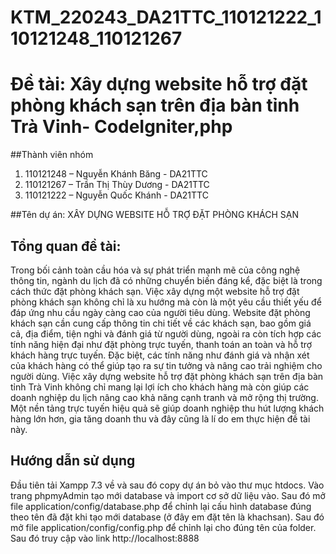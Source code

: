 # KTM_220243_DA21TTC_110121222_110121248_110121267

# Đề tài: Xây dựng website hỗ trợ đặt phòng khách sạn trên địa bàn tỉnh Trà Vinh- CodeIgniter,php
##Thành viên nhóm
1.	110121248 – Nguyễn Khánh Băng - DA21TTC
2.	110121267 – Trần Thị Thùy Dương - DA21TTC
3.	110121222 – Nguyễn Quốc Khánh - DA21TTC

##Tên dự án: XÂY DỰNG WEBSITE HỖ TRỢ ĐẶT PHÒNG KHÁCH SẠN
## Tổng quan đề tài:
Trong bối cảnh toàn cầu hóa và sự phát triển mạnh mẽ của công nghệ thông tin, ngành du lịch đã có những chuyển biến đáng kể, đặc biệt là trong cách thức đặt phòng khách sạn. Việc xây dựng một website hỗ trợ đặt phòng khách sạn không chỉ là xu hướng mà còn là một yêu cầu thiết yếu để đáp ứng nhu cầu ngày càng cao của người tiêu dùng. Website đặt phòng khách sạn cần cung cấp thông tin chi tiết về các khách sạn, bao gồm giá cả, địa điểm, tiện nghi và đánh giá từ người dùng, ngoài ra còn tích hợp các tính năng hiện đại như đặt phòng trực tuyến, thanh toán an toàn và hỗ trợ khách hàng trực tuyến. Đặc biệt, các tính năng như đánh giá và nhận xét của khách hàng có thể giúp tạo ra sự tin tưởng và nâng cao trải nghiệm cho người dùng. Việc xây dựng website hỗ trợ đặt phòng khách sạn trên địa bàn tỉnh Trà Vinh không chỉ mang lại lợi ích cho khách hàng mà còn giúp các doanh nghiệp du lịch nâng cao khả năng cạnh tranh và mở rộng thị trường. Một nền tảng trực tuyến hiệu quả sẽ giúp doanh nghiệp thu hút lượng khách hàng lớn hơn, gia tăng doanh thu và đây cũng là lí do em thực hiện đề tài này.

## Hướng dẫn sử dụng
Đầu tiên tải Xampp 7.3 về và sau đó copy dự án bỏ vào thư mục htdocs.
Vào trang phpmyAdmin tạo mới database và import cơ sở dữ liệu vào.
Sau đó mở file application/config/database.php để chỉnh lại cấu hình database đúng theo tên đã đặt khi tạo mới database (ở đây em đặt tên là khachsan).
Sau đó mở file application/config/config.php để chỉnh lại cho đúng tên của folder.
Sau đó truy cập vào link http://localhost:8888
